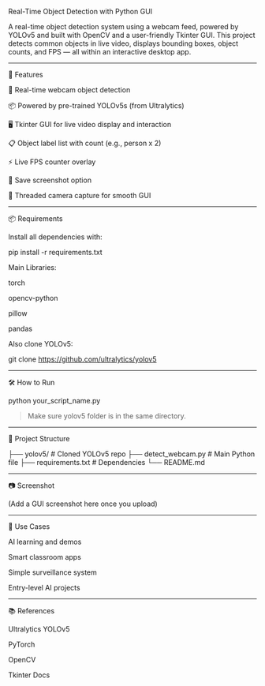 Real-Time Object Detection with Python GUI

A real-time object detection system using a webcam feed, powered by YOLOv5 and built with OpenCV and a user-friendly Tkinter GUI. This project detects common objects in live video, displays bounding boxes, object counts, and FPS — all within an interactive desktop app.


---

🚀 Features

🎥 Real-time webcam object detection

📦 Powered by pre-trained YOLOv5s (from Ultralytics)

🖥️ Tkinter GUI for live video display and interaction

📋 Object label list with count (e.g., person x 2)

⚡ Live FPS counter overlay

📸 Save screenshot option

🧵 Threaded camera capture for smooth GUI



---

📦 Requirements

Install all dependencies with:

pip install -r requirements.txt

Main Libraries:

torch

opencv-python

pillow

pandas


Also clone YOLOv5:

git clone https://github.com/ultralytics/yolov5


---

🛠️ How to Run

python your_script_name.py

> Make sure yolov5 folder is in the same directory.




---

📁 Project Structure

├── yolov5/                  # Cloned YOLOv5 repo
├── detect_webcam.py     # Main Python file
├── requirements.txt         # Dependencies
└── README.md


---

📷 Screenshot

(Add a GUI screenshot here once you upload)


---

📌 Use Cases

AI learning and demos

Smart classroom apps

Simple surveillance system

Entry-level AI projects



---

📚 References

Ultralytics YOLOv5

PyTorch

OpenCV

Tkinter Docs

